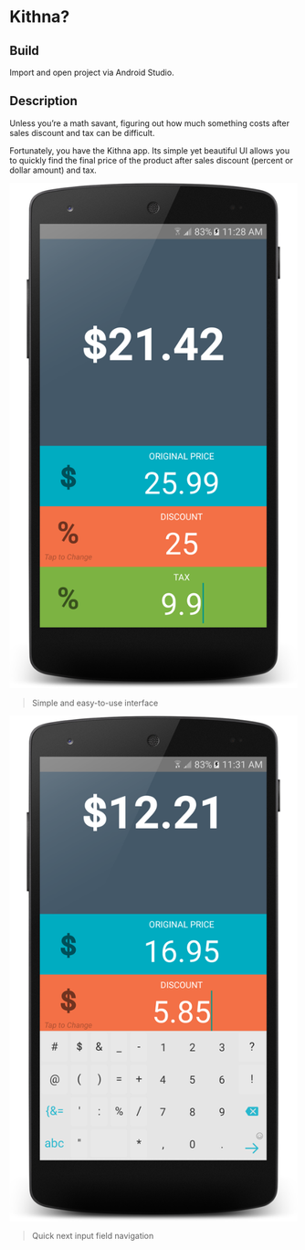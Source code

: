 # Kithna?

## Build

Import and open project via Android Studio.

## Description

Unless you’re a math savant, figuring out how much something costs after sales discount and tax can be difficult.

Fortunately, you have the Kithna app. Its simple yet beautiful UI allows you to quickly find the final price of the product after sales discount (percent or dollar amount) and tax.

![screenshot-01.png](./screenshot-01.png)
> Simple and easy-to-use interface

![screenshot-02.png](./screenshot-02.png)
> Quick next input field navigation
